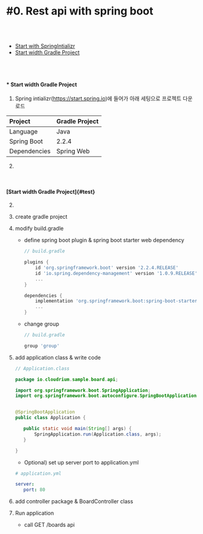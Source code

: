 # #0. Rest api with spring boot
<br/>
<br/>


* [Start with SpringIntializr](#user-content--start-with-springintializr)
* [Start width Gradle Project](#user-content--start-with-gradle-project)
<br/>
<br/>

#### * Start width Gradle Project

1) Spring intializr(https://start.spring.io)에 들어가 아래 세팅으로 프로젝트 다운로드

Project | Gradle Project
:------- | :--------------
Language | Java
Spring Boot | 2.2.4
Dependencies | Spring Web

2) 

<br/>



#### [Start width Gradle Project]{#test}

2) 
1) create gradle project  

2) modify build.gradle  
    - define spring boot plugin & spring boot starter web dependency
        ```gradle
      // build.gradle
      
        plugins {
            id 'org.springframework.boot' version '2.2.4.RELEASE'
            id 'io.spring.dependency-management' version '1.0.9.RELEASE'
            ...
        }
        
        dependencies {
            implementation 'org.springframework.boot:spring-boot-starter-web'
            ...        
        }
        ```  
        
    - change group
        ```gradle
      // build.gradle
      
        group 'group'
        ```    
    
3) add application class & write code        
    ```java
   // Application.class
   
   package io.cloudrium.sample.board.api;
   
   import org.springframework.boot.SpringApplication;
   import org.springframework.boot.autoconfigure.SpringBootApplication;
   
   
   @SpringBootApplication
   public class Application {
   
       public static void main(String[] args) {
           SpringApplication.run(Application.class, args);
       }
   
   }
    ```
   
    - Optional) set up server port to application.yml
    ```yaml
   # application.yml
   
   server:
       port: 80
    ```  
   
4) add controller package & BoardController class          
        
5) Run application
    - call GET /boards api 
